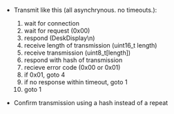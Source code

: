 

- Transmit like this (all asynchrynous. no timeouts.):
    1. wait for connection
    2. wait for request (0x00)
    3. respond (DeskDisplay\n)
    4. receive length of transmission (uint16_t length)
    5. receive transmission (uint8_t[length])
    6. respond with hash of transmission
    7. recieve error code (0x00 or 0x01)
    8. if 0x01, goto 4
    9. if no response within timeout, goto 1
    10. goto 1


- Confirm transmission using a hash instead of a repeat